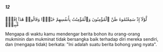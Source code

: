 ##### 12

<span class="ayah">لَّوْلَآ إِذْ سَمِعْتُمُوهُ ظَنَّ ٱلْمُؤْمِنُونَ وَٱلْمُؤْمِنَٰتُ بِأَنفُسِهِمْ خَيْرًۭا وَقَالُوا۟ هَٰذَآ إِفْكٌۭ مُّبِينٌۭ</span>

<span class="ayah_translation">Mengapa di waktu kamu mendengar berita bohon itu orang-orang mukminin dan mukminat tidak bersangka baik terhadap diri mereka sendiri, dan (mengapa tidak) berkata: "Ini adalah suatu berita bohong yang nyata".</span>
